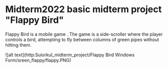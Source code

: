 # Midterm2022 basic midterm project "Flappy Bird"
Flappy Bird is a mobile game  . The game is a side-scroller where the player controls a bird, attempting to fly between columns of green pipes without hitting them.

![alt text](http:Suiorkul_midterm_project/Flappy Bird Windows Form/sreen_flappy/flappy.PNG)
